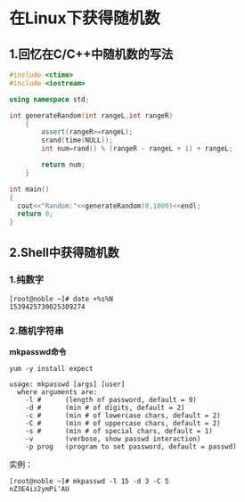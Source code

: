 # 在Linux下获得随机数

## 1.回忆在C/C++中随机数的写法

```cpp
#include <ctime>
#include <iostream>

using namespace std;

int generateRandom(int rangeL,int rangeR)
    {
        assert(rangeR>=rangeL);
        srand(time(NULL));
        int num=rand() % (rangeR - rangeL + 1) + rangeL;

        return num;
    }

int main()
{
  cout<<"Random:"<<generateRandom(0,1000)<<endl;
  return 0;
}
```

## 2.Shell中获得随机数
### 1.纯数字

```
[root@noble ~]# date +%s%N
1539425730025309274
```

### 2.随机字符串
**mkpasswd命令**<br>

```
yum -y install expect
```

```
usage: mkpasswd [args] [user]
  where arguments are:
    -l #      (length of password, default = 9)
    -d #      (min # of digits, default = 2)
    -c #      (min # of lowercase chars, default = 2)
    -C #      (min # of uppercase chars, default = 2)
    -s #      (min # of special chars, default = 1)
    -v        (verbose, show passwd interaction)
    -p prog   (program to set password, default = passwd)
```

实例：<br>
```
[root@noble ~]# mkpasswd -l 15 -d 3 -C 5
nZ3E4iz2ymPi'AU
```




























#
